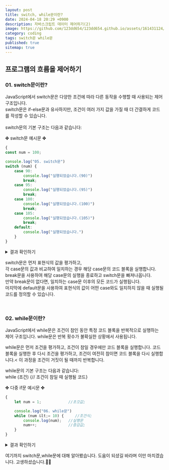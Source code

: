 ```yaml
---
layout: post
title: switch, while문이란?
date: 2024-04-18 20:29 +0900
description: 자바스크립트 데이터 제어하기(2)
image: https://github.com/123dd654/123dd654.github.io/assets/161431124/b0318c94-ea53-46ed-80cb-d812c2a9cfc2
category: coding
tags: switch문 while문
published: true
sitemap: true
---
```




## 프로그램의 흐름을 제어하기<br />

### 01. switch문이란?               
JavaScript에서 switch문은 다양한 조건에 따라 다른 동작을 수행할 때 사용되는 제어 구조입니다.<br />
switch문은 if-else문과 유사하지만, 조건이 여러 가지 값을 가질 때 더 간결하게 코드를 작성할 수 있습니다.<br />
<br />
switch문의 기본 구조는 다음과 같습니다:

✤ switch문 예시문 ✤
````javascript 
{
const num = 100;

console.log("05. switch문")
switch (num) {
    case 90:
        console.log("실행되었습니다.(90)")
        break;
    case 95:
        console.log("실행되었습니다.(95)")
        break;
    case 100:
        console.log("실행되었습니다.(100)")
        break;
    case 105:
        console.log("실행되었습니다.(105)")
        break;
    default:
        console.log("실행되었습니다.")
    }
}
````

<div class="result">
<details>
   <summary>결과 확인하기</summary>
   <div>
         <b> 실행되었습니다.(100) </b>
   </div>
</details>
</div>

switch문은 먼저 표현식의 값을 평가하고,<br />
각 case문의 값과 비교하여 일치하는 경우 해당 case문의 코드 블록을 실행합니다.<br />
break문을 사용하여 해당 case문의 실행을 종료하고 switch문을 빠져나옵니다.<br />
만약 break문이 없다면, 일치하는 case문 이후의 모든 코드가 실행됩니다.<br />
마지막에 default문을 사용하여 표현식의 값이 어떤 case와도 일치하지 않을 때 실행될 코드를 정의할 수 있습니다.

<br />

### 02. while문이란?               
JavaScript에서 while문은 조건이 참인 동안 특정 코드 블록을 반복적으로 실행하는 제어 구조입니다.
while문은 반복 횟수가 불확실한 상황에서 사용됩니다.

while문은 먼저 조건을 평가하고, 조건이 참일 경우에만 코드 블록을 실행합니다.
코드 블록을 실행한 후 다시 조건을 평가하고, 조건이 여전히 참이면 코드 블록을 다시 실행합니다.<
이 과정을 조건이 거짓이 될 때까지 반복합니다.

while문의 기본 구조는 다음과 같습니다:<br />
while (조건) {// 조건이 참일 때 실행될 코드}

✤ 다중 if문 예시문 ✤
````javascript 
{
    let num = 1;            //초깃값;

    console.log("06. while문")
    while (num &lt;= 10) {     //조건식;
        console.log(num);   //실행문
        num++;              //증감값;
    }
}
````

<div class="result">
<details>
   <summary>결과 확인하기</summary>
   <div>
         <b> 1~10 </b>
   </div>
</details>
</div>




여기까지 switch문,while문에 대해 알아봤습니다.
도움이 되셨길 바라며 이만 마치겠습니다.
고생하셨습니다.🫶😊




                